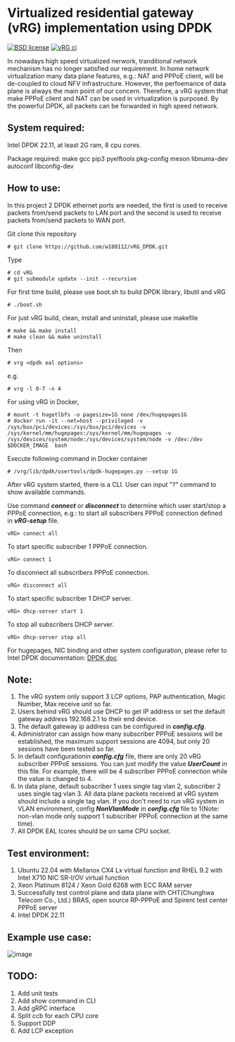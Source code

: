 # Virtualized residential gateway (vRG) implementation using DPDK

[![BSD license](https://img.shields.io/badge/License-BSD-blue.svg)](https://opensource.org/licenses/BSD-3-Clause)
[![vRG ci](https://github.com/w180112/vRG_DPDK/actions/workflows/ci.yml/badge.svg?branch=master)](https://github.com/w180112/vRG_DPDK/actions/workflows/ci.yml)

In nowadays high speed virtualized nerwork, tranditional network mechanism has no longer satisfied our requirement. In home network virtualization many data plane features, e.g.: NAT and PPPoE client, will be de-coupled to cloud NFV infrastructure. However, the perfoemance of data plane is always the main point of our concern. Therefore, a vRG system that make PPPoE client and NAT can be used in virtualization is purposed. By the powerful DPDK, all packets can be forwarded in high speed network.

## System required:

Intel DPDK 22.11, at least 2G ram, 8 cpu cores.

Package required: make gcc pip3 pyelftools pkg-config meson libnuma-dev autoconf libconfig-dev

## How to use:

In this project 2 DPDK ethernet ports are needed, the first is used to receive packets from/send packets to LAN port and the second is used to receive packets from/send packets to WAN port.

Git clone this repository

	# git clone https://github.com/w180112/vRG_DPDK.git

Type

	# cd vRG
	# git submodule update --init --recursive

For first time build, please use boot.sh to build DPDK library, libutil and vRG

	# ./boot.sh

For just vRG build, clean, install and uninstall, please use makefile

	# make && make install
	# make clean && make uninstall

Then

	# vrg <dpdk eal options>

e.g.

	# vrg -l 0-7 -n 4

For using vRG in Docker,

	# mount -t hugetlbfs -o pagesize=1G none /dev/hugepages1G
	# docker run -it --net=host --privileged -v /sys/bus/pci/devices:/sys/bus/pci/devices -v /sys/kernel/mm/hugepages:/sys/kernel/mm/hugepages -v /sys/devices/system/node:/sys/devices/system/node -v /dev:/dev $DOCKER_IMAGE  bash

Execute following command in Docker container

	# /vrg/lib/dpdk/usertools/dpdk-hugepages.py --setup 1G

After vRG system started, there is a CLI. User can input "?" command to show available commands.

Use command ***connect*** or ***disconnect*** to determine which user start/stop a PPPoE connection, e.g.: to start all subscribers PPPoE connection defined in ***vRG-setup*** file.

	vRG> connect all

To start specific subscriber 1 PPPoE connection.

	vRG> connect 1

To disconnect all subscribers PPPoE connection.

	vRG> disconnect all

To start specific subscriber 1 DHCP server.

	vRG> dhcp-server start 1

To stop all subscribers DHCP server.

	vRG> dhcp-server stop all

For hugepages, NIC binding and other system configuration, please refer to Intel DPDK documentation: [DPDK doc](http://doc.dpdk.org/guides/linux_gsg/)

## Note:

1. The vRG system only support 3 LCP options, PAP authentication, Magic Number, Max receive unit so far.
2. Users behind vRG should use DHCP to get IP address or set the default gateway address 192.168.2.1 to their end device.
3. The default gateway ip address can be configured in ***config.cfg***.
4. Administrator can assign how many subscriber PPPoE sessions will be established, the maximum support sessions are 4094, but only 20 sessions have been tested so far. 
5. In default configurationin ***config.cfg*** file, there are only 20 vRG subscriber PPPoE sessions. You can just modify the value ***UserCount*** in this file. For example, there will be 4 subscriber PPPoE connection while the value is changed to 4.
6. In data plane, default subscriber 1 uses single tag vlan 2, subscriber 2 uses single tag vlan 3. All data plane packets received at vRG system should include a single tag vlan. If you don't need to run vRG system in VLAN environment, config ***NonVlanMode*** in ***config.cfg*** file to 1(Note: non-vlan mode only support 1 subscriber PPPoE connection at the same time).
7. All DPDK EAL lcores should be on same CPU socket.

## Test environment:

1. Ubuntu 22.04 with Mellanox CX4 Lx virtual function and RHEL 9.2 with Intel X710 NIC SR-I/OV virtual function
2. Xeon Platinum 8124 / Xeon Gold 6268 with ECC RAM server
3. Successfully test control plane and data plane with CHT(Chunghwa Telecom Co., Ltd.) BRAS, open source RP-PPPoE and Spirent test center PPPoE server
4. Intel DPDK 22.11

## Example use case:

![image](https://github.com/w180112/vRG/blob/master/topo.png)

## TODO:

1. Add unit tests
2. Add show command in CLI
3. Add gRPC interface
4. Split ccb for each CPU core
5. Support DDP
6. Add LCP exception
